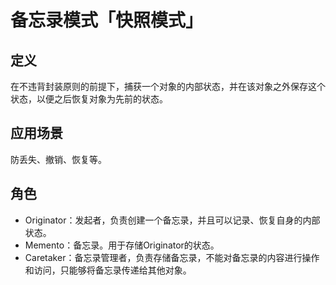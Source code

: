 # 备忘录模式「快照模式」
## 定义
在不违背封装原则的前提下，捕获一个对象的内部状态，并在该对象之外保存这个状态，以便之后恢复对象为先前的状态。

## 应用场景
防丢失、撤销、恢复等。

## 角色
- Originator：发起者，负责创建一个备忘录，并且可以记录、恢复自身的内部状态。
- Memento：备忘录。用于存储Originator的状态。
- Caretaker：备忘录管理者，负责存储备忘录，不能对备忘录的内容进行操作和访问，只能够将备忘录传递给其他对象。